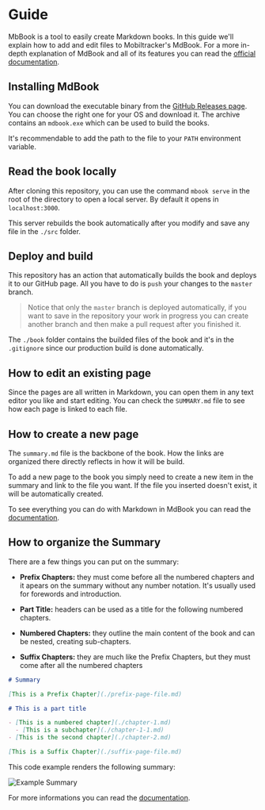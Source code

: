 # Guide

MbBook is a tool to easily create Markdown books. In this guide we'll explain how to add and edit files to Mobiltracker's MdBook. For a more in-depth explanation of MdBook and all of its features you can read the [official documentation](https://rust-lang.github.io/mdBook/).

## Installing MdBook

You can download the executable binary from the [GitHub Releases page](https://github.com/rust-lang/mdBook/releases). You can choose the right one for your OS and download it. The archive contains an `mdbook.exe` which can be used to build the books.

It's recommendable to add the path to the file to your `PATH` environment variable.

## Read the book locally

After cloning this repository, you can use the command `mbook serve` in the root of the directory to open a local server. By default it opens in `localhost:3000`.

This server rebuilds the book automatically after you modify and save any file in the `./src` folder.

## Deploy and build

This repository has an action that automatically builds the book and deploys it to our GitHub page. All you have to do is `push` your changes to the `master` branch.

> Notice that only the `master` branch is deployed automatically, if you want to save in the repository your work in progress you can create another branch and then make a pull request after you finished it.

The `./book` folder contains the builded files of the book and it's in the `.gitignore` since our production build is done automatically.

## How to edit an existing page

Since the pages are all written in Markdown, you can open them in any text editor you like and start editing. You can check the `SUMMARY.md` file to see how each page is linked to each file.

## How to create a new page

The `summary.md` file is the backbone of the book. How the links are organized there directly reflects in how it will be build.

To add a new page to the book you simply need to create a new item in the summary and link to the file you want. If the file you inserted doesn't exist, it will be automatically created.

To see everything you can do with Markdown in MdBook you can read the [documentation](https://rust-lang.github.io/mdBook/format/markdown.html).

## How to organize the Summary

There are a few things you can put on the summary:

- **Prefix Chapters:** they must come before all the numbered chapters and it apears on the summary without any number notation. It's usually used for forewords and introduction.

- **Part Title:** headers can be used as a title for the following numbered chapters.

- **Numbered Chapters:** they outline the main content of the book and can be nested, creating sub-chapters.

- **Suffix Chapters:** they are much like the Prefix Chapters, but they must come after all the numbered chapters

```markdown
# Summary

[This is a Prefix Chapter](./prefix-page-file.md)

# This is a part title

- [This is a numbered chapter](./chapter-1.md)
  - [This is a subchapter](./chapter-1-1.md)
- [This is the second chapter](./chapter-2.md)

[This is a Suffix Chapter](./suffix-page-file.md)
```

This code example renders the following summary:

![Example Summary](https://user-images.githubusercontent.com/32579593/155591366-06ee7e70-f386-442e-87f6-47e5aa58ac82.png)

For more informations you can read the [documentation](https://rust-lang.github.io/mdBook/format/summary.html).
